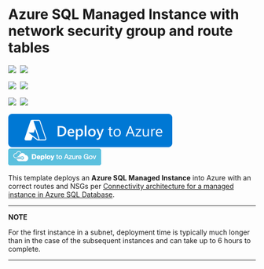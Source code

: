 # Azure SQL Managed Instance with network security group and route tables

<IMG SRC="https://azurequickstartsservice.blob.core.windows.net/badges/azure-sql-managed-instance/PublicLastTestDate.svg" />&nbsp;
<IMG SRC="https://azurequickstartsservice.blob.core.windows.net/badges/azure-sql-managed-instance/PublicDeployment.svg" />&nbsp;

<IMG SRC="https://azurequickstartsservice.blob.core.windows.net/badges/azure-sql-managed-instance/FairfaxLastTestDate.svg" />&nbsp;
<IMG SRC="https://azurequickstartsservice.blob.core.windows.net/badges/azure-sql-managed-instance/FairfaxDeployment.svg" />&nbsp;

<IMG SRC="https://azurequickstartsservice.blob.core.windows.net/badges/azure-sql-managed-instance/BestPracticeResult.svg" />&nbsp;
<IMG SRC="https://azurequickstartsservice.blob.core.windows.net/badges/azure-sql-managed-instance/CredScanResult.svg" />&nbsp;

<a href="https://portal.azure.com/#create/Microsoft.Template/uri/https%3A%2F%2Fraw.githubusercontent.com%2FAzure%2Fazure-quickstart-templates%2Fmaster%2Fazure-sql-managed-instance%2Fazuredeploy.json" target="_blank">
<img src="https://raw.githubusercontent.com/Azure/azure-quickstart-templates/master/1-CONTRIBUTION-GUIDE/images/deploytoazure.svg"/>
</a>

<a href="https://portal.azure.us/#create/Microsoft.Template/uri/https%3A%2F%2Fraw.githubusercontent.com%2Fjftl6y%2Fazure-quickstart-templates%2Fmaster%2Fazure-sql-managed-instance%2Fazuredeploy.json" target="_blank">
<img src="https://raw.githubusercontent.com/Azure/azure-quickstart-templates/master/1-CONTRIBUTION-GUIDE/images/deploytoazuregov.png"/>
</a>

This template deploys an **Azure SQL Managed Instance** into Azure with an correct routes and NSGs per [Connectivity architecture for a managed instance in Azure SQL Database](https://docs.microsoft.com/en-us/azure/sql-database/sql-database-managed-instance-connectivity-architecture).

---
**NOTE**

For the first instance in a subnet, deployment time is typically much longer than in the case of the subsequent instances and can take up to 6 hours to complete.

---


